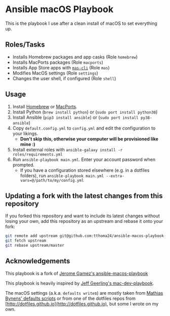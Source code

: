 # Ansible macOS Playbook

This is the playbook I use after a clean install of macOS to set everything up.

## Roles/Tasks

- Installs Homebrew packages and app casks (Role `homebrew`)
- Installs MacPorts packages (Role `macports`)
- Installs App Store apps with [`mas-cli`](https://github.com/mas-cli/mas) (Role `mas`)
- Modifies MacOS settings (Role `settings`)
- Changes the user shell, if configured (Role `shell`)

## Usage

1. Install [Homebrew](https://brew.sh) or [MacPorts](https://macports.org).
1. Install Python (`brew install python`) or (`sudo port install python38`)
1. Install Ansible (`pip3 install ansible`) or (`sudo port install py38-ansible`)
1. Copy `default.config.yml` to `config.yml` and edit the configuration to your likings.
   - **Don't skip this, otherwise your computer will be provisioned like mine :)**
1. Install external roles with `ansible-galaxy install -r roles/requirements.yml`
1. Run `ansible-playbook main.yml`. Enter your account password when prompted.
   - If you have a configuration stored elsewhere (e.g. in a dotfiles folders), run `ansible-playbook main.yml --extra-vars=@/path/to/my/config.yml`

## Updating a fork with the latest changes from this repository

If you forked this repository and want to include its latest changes without losing your own,
add this repository as an upstream and rebase it onto your fork:

```bash
git remote add upstream git@github.com:tthoma24/ansible-macos-playbook.git
git fetch upstream
git rebase upstream/master
```

## Acknowledgements
This playbook is a fork of [Jerome Gamez's ansible-macos-playbook](https://github.com/jeromegamez/ansible-macos-playbook)

This playbook is heavily inspired by
[Jeff Geerling's mac-dev-playbook](https://github.com/geerlingguy/mac-dev-playbook).

The macOS settings (a.k.a. `defaults write`s) are mostly taken from
[Mathias Bynens' defaults scripts](https://mths.be/macos) or from one of the
dotfiles repos from [http://dotfiles.github.io](http://dotfiles.github.io), but some I wrote on my own.
